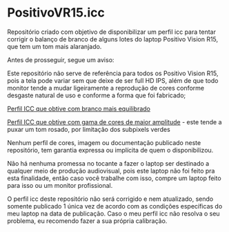 # PositivoVR15.icc
Repositório criado com objetivo de disponibilizar um perfil icc para tentar corrigir o balanço de branco de alguns lotes do laptop Positivo Vision R15, que tem um tom mais alaranjado.

Antes de prosseguir, segue um aviso:

Este repositório não serve de referência para todos os Positivo Vision R15, pois a tela pode variar sem que deixe de ser full HD IPS, além de que todo monitor tende a mudar ligeiramente a reprodução de cores conforme desgaste natural de uso e conforme a forma que foi fabricado;

[Perfil ICC que obtive com branco mais equilibrado](https://github.com/fernandoisnaldo/Perfil-icc-rds220/blob/main/rds220-1.icc)

[Perfil ICC que obtive com gama de cores de maior amplitude](https://github.com/fernandoisnaldo/Perfil-icc-rds220/blob/main/rds220-2.icc) - este tende a puxar um tom rosado, por limitação dos subpixels verdes

Nenhum perfil de cores, imagem ou documentação publicado neste repositório, tem garantia expressa ou implícita de quem o disponibilizou.

Não há nenhuma promessa no tocante a fazer o laptop ser destinado a qualquer meio de produção audiovisual, pois este laptop não foi feito pra esta finalidade, então caso você trabalhe com isso, compre um laptop feito para isso ou um monitor profissional.

O perfil icc deste repositório não será corrigido e nem atualizado, sendo somente publicado 1 única vez de acordo com as condições específicas do meu laptop na data de publicação. Caso o meu perfil icc não resolva o seu problema, eu recomendo fazer a sua própria calibração.
